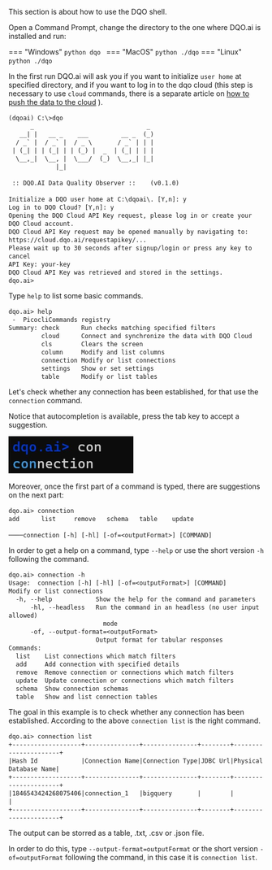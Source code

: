 This section is about how to use the DQO shell.

Open a Command Prompt, change the directory to the one where DQO.ai is installed and run:

=== "Windows"
    ```python
    dqo
    ```
=== "MacOS"
    ``` python
    ./dqo
    ```
=== "Linux"
    ``` python
    ./dqo
    ```

In the first run DQO.ai will ask you if you
want to initialize `user home` at specified directory, and if you want to log in to the dqo cloud (this step is
necessary to use `cloud` commands, there is a separate article on [how to push the data to the cloud](../push_data_to_the_cloud/push_data_to_the_cloud.md) ).

```
(dqoai) C:\>dqo
      _                               _
   __| |   __ _    ___         __ _  (_)
  / _` |  / _` |  / _ \       / _` | | |
 | (_| | | (_| | | (_) |  _  | (_| | | |
  \__,_|  \__, |  \___/  (_)  \__,_| |_|
             |_|

 :: DQO.AI Data Quality Observer ::    (v0.1.0)
 
Initialize a DQO user home at C:\dqoai\. [Y,n]: y
Log in to DQO Cloud? [Y,n]: y
Opening the DQO Cloud API Key request, please log in or create your DQO Cloud account.
DQO Cloud API Key request may be opened manually by navigating to: https://cloud.dqo.ai/requestapikey/...
Please wait up to 30 seconds after signup/login or press any key to cancel
API Key: your-key
DQO Cloud API Key was retrieved and stored in the settings.
dqo.ai>
```
Type `help` to list some basic commands.

```
dqo.ai> help
 -  PicocliCommands registry
Summary: check      Run checks matching specified filters
         cloud      Connect and synchronize the data with DQO Cloud
         cls        Clears the screen
         column     Modify and list columns
         connection Modify or list connections
         settings   Show or set settings
         table      Modify or list tables
```

Let's check whether any connection has been established, for that use the `connection` command.

Notice that autocompletion is available, press the tab key to accept a suggestion.

![Autocompletion](cooooorrrrrrrr.jpg)

Moreover, once the first part of a command is typed, there are suggestions on the next part:

```
dqo.ai> connection
add      list     remove   schema   table    update

────connection [-h] [-hl] [-of=<outputFormat>] [COMMAND]
```

In order to get a help on a command, type `--help` or use the short version `-h` following the command.

```
dqo.ai> connection -h
Usage:  connection [-h] [-hl] [-of=<outputFormat>] [COMMAND]
Modify or list connections
  -h, --help            Show the help for the command and parameters
      -hl, --headless   Run the command in an headless (no user input allowed)
                          mode
      -of, --output-format=<outputFormat>
                        Output format for tabular responses
Commands:
  list    List connections which match filters
  add     Add connection with specified details
  remove  Remove connection or connections which match filters
  update  Update connection or connections which match filters
  schema  Show connection schemas
  table   Show and list connection tables
```

The goal in this example is to check whether any connection has been established. According to the above `connection list` is the right command.

```
dqo.ai> connection list
+-------------------+---------------+---------------+--------+----------------------+
|Hash Id            |Connection Name|Connection Type|JDBC Url|Physical Database Name|
+-------------------+---------------+---------------+--------+----------------------+
|1846543424268075406|connection_1   |bigquery       |        |                      |
+-------------------+---------------+---------------+--------+----------------------+
```

The output can be storred as a table, .txt, .csv or .json file.

In order to do this, type `--output-format=outputFormat` or the short version `-of=outputFormat` following the command, in this case it is `connection list`.